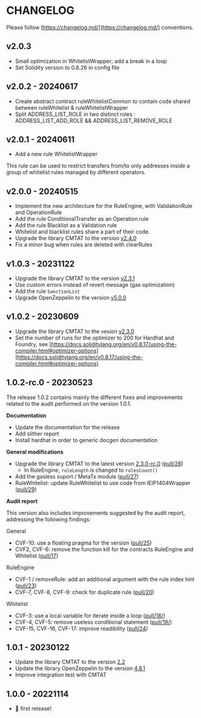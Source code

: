 # CHANGELOG

Please follow [https://changelog.md/](https://changelog.md/) conventions.



## v2.0.3

- Small optimization in WhitelistWrapper; add a break in a loop
- Set Solidity version to 0.8.26 in config file

## v2.0.2 - 20240617

- Create abstract contract ruleWhitelistCommon to contain code shared between ruleWhitelist & ruleWhitelistWrapper
- Split ADDRESS_LIST_ROLE in two distinct roles : ADDRESS_LIST_ADD_ROLE && ADDRESS_LIST_REMOVE_ROLE

## v2.0.1 - 20240611

- Add a new rule WhitelistWrapper

This rule can be used to restrict transfers from/to only addresses inside a group of whitelist rules managed by different operators.

## v2.0.0 - 20240515

- Implement the new architecture for the RuleEngine, with ValidationRule and OperationRule
- Add the rule ConditionalTransfer as an Operation rule
- Add the rule Blacklist as a Validation rule
- Whitelist and blacklist rules share a part of their code.
- Upgrade the library CMTAT to the version [v2.4.0](https://github.com/CMTA/CMTAT/releases/tag/v2.4.0)
- Fix a minor bug when rules are deleted with clearRules

## v1.0.3 - 20231122

- Upgrade the library CMTAT to the version [v2.3.1](https://github.com/CMTA/CMTAT/releases/tag/v2.3.1)
- Use custom errors instead of revert message (gas optimization)
- Add the rule `SanctionList`
- Upgrade OpenZeppelin to the version [v5.0.0](https://github.com/OpenZeppelin/openzeppelin-contracts/releases/tag/v5.0.0)

## v1.0.2 - 20230609

- Upgrade the library CMTAT to the vesion [v2.3.0](https://github.com/CMTA/CMTAT/releases/tag/v2.3.0)
- Set the number of runs for the optimizer to 200 for Hardhat and Foundry, see [https://docs.soliditylang.org/en/v0.8.17/using-the-compiler.html#optimizer-options](https://docs.soliditylang.org/en/v0.8.17/using-the-compiler.html#optimizer-options)

## 1.0.2-rc.0 - 20230523

The release 1.0.2 contains mainly the different fixes and improvements related to the audit performed on the version 1.0.1.

**Documentation**

- Update the documentation for the release
- Add slither report
- Install hardhat in order to generic docgen documentation

**General modifications**

- Upgrade the library CMTAT to the latest version [2.3.0-rc.0](https://github.com/CMTA/CMTAT/releases/tag/2.3-Beta) ([pull/28](https://github.com/CMTA/RuleEngine/pull/28))
  - In RuleEngine, `ruleLength` is changed to `rulesCount()`
- Add the gasless suport / MetaTx module ([pull/27](https://github.com/CMTA/RuleEngine/pull/27))
- RuleWhitelist: update RuleWhitelist to use code from IEIP1404Wrapper ([pull/29](https://github.com/CMTA/RuleEngine/pull/29))

**Audit report**

This version also includes improvements suggested by the audit report, addressing the following findings:

General

- CVF-10: use a floating pragma for the version ([pull/25](https://github.com/CMTA/RuleEngine/pull/25))
- CVF2, CVF-6: remove the function kill for the contracts RuleEngine and Whitelist ([pull/17](https://github.com/CMTA/RuleEngine/pull/17))

RuleEngine

- CVF-1 / removeRule: add an additional argument with the rule index hint ([pull/23](https://github.com/CMTA/RuleEngine/pull/23))
- CVF-7, CVF-8, CVF-9: check for duplicate rule ([pull/20](https://github.com/CMTA/RuleEngine/pull/20))

Whitelist

- CVF-3: use a local variable for iterate inside a loop ([pull/18/](https://github.com/CMTA/RuleEngine/pull/18/))
- CVF-4, CVF-5: remove useless conditional statement ([pull/19/](https://github.com/CMTA/RuleEngine/pull/19/))
- CVF-15, CVF-16, CVF-17: improve readibility ([pull/24](https://github.com/CMTA/RuleEngine/pull/24))

## 1.0.1 - 20230122

- Update the library CMTAT to the version [2.2](https://github.com/CMTA/CMTAT/releases/tag/2.2)
- Update the library OpenZeppelin to the version [4.8.1](https://github.com/OpenZeppelin/openzeppelin-contracts/releases/tag/v4.8.1)
- Improve integration test with CMTAT    

## 1.0.0 - 20221114
- 🎉 first release!
